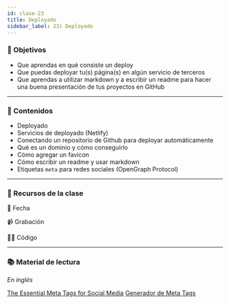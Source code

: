 ```yaml
---
id: clase-23
title: Deployado
sidebar_label: 23) Deployado
---
```


### 🏁 Objetivos

- Que aprendas en qué consiste un deploy
- Que puedas deployar tu(s) página(s) en algún servicio de terceros
- Que aprendas a utilizar markdown y a escribir un readme para hacer una buena presentación de tus proyectos en GitHub

---

### 📝 Contenidos

- Deployado
- Servicios de deployado (Netlify)
- Conectando un repositorio de Github para deployar automáticamente
- Qué es un dominio y cómo conseguirlo
- Cómo agregar un favicon
- Cómo escribir un readme y usar markdown
- Etiquetas `meta` para redes sociales (OpenGraph Protocol)

---

### 🚀 Recursos de la clase

📆 Fecha

📹 Grabación

👩‍💻 Código

---

### 📚 Material de lectura

_En inglés_

[The Essential Meta Tags for Social Media](https://css-tricks.com/essential-meta-tags-social-media/)
[Generador de Meta Tags](https://metatags.io/)
